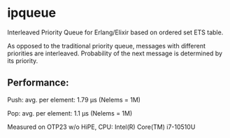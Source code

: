 # ipqueue
Interleaved Priority Queue for Erlang/Elixir based on ordered set ETS table.

As opposed to the traditional priority queue, messages with different priorities are interleaved.
Probability of the next message is determined by its priority.

## Performance:

Push: avg. per element: 1.79 μs (Nelems = 1M)

Pop: avg. per element: 1.1 μs (Nelems = 1M)

Measured on OTP23 w/o HiPE, CPU: Intel(R) Core(TM) i7-10510U
